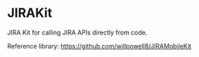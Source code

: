 # JIRAKit
JIRA Kit for calling JIRA APIs directly from code.

Reference library: https://github.com/willpowell8/JIRAMobileKit
